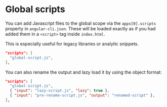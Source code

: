# Global scripts

You can add Javascript files to the global scope via the `apps[0].scripts`
property in `angular-cli.json`.
These will be loaded exactly as if you had added them in a `<script>` tag inside `index.html`.

This is especially useful for legacy libraries or analytic snippets.

```json
"scripts": [
  "global-script.js",
],
```

You can also rename the output and lazy load it by using the object format:

```json
"scripts": [
  "global-script.js",
  { "input": "lazy-script.js", "lazy": true },
  { "input": "pre-rename-script.js", "output": "renamed-script" },
],
```

